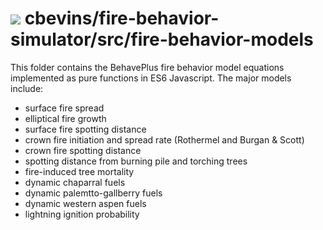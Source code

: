 #  ![](favicon.png) cbevins/fire-behavior-simulator/src/fire-behavior-models

This folder contains the BehavePlus fire behavior model equations implemented as pure functions in ES6 Javascript.  The major models include:
- surface fire spread
- elliptical fire growth
- surface fire spotting distance
- crown fire initiation and spread rate (Rothermel and Burgan & Scott)
- crown fire spotting distance
- spotting distance from burning pile and torching trees
- fire-induced tree mortality
- dynamic chaparral fuels
- dynamic palemtto-gallberry fuels
- dynamic western aspen fuels
- lightning ignition probability
